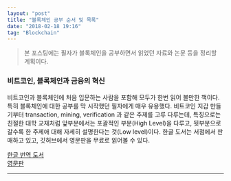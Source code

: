 ```yaml
---
layout: "post"
title: "블록체인 공부 순서 및 목록"
date: "2018-02-18 19:16"
tag: "Blockchain"
---
```


> 본 포스팅에는 필자가 블록체인을 공부하면서 읽었던 자료와 논문 등을 정리할 계획이다.


### 비트코인, 블록체인과 금융의 혁신

비트코인과 블록체인에 처음 입문하는 사람을 포함해 모두가 한번 읽어 볼만한 책이다. 특히 블록체인에 대한 공부를 막 시작했던 필자에게 매우 유용했다. 비트코인 지갑 만들기부터 transaction, mining, verification 과 같은 주제를 고루 다루는데, 특징으로는 친절한 대학 교재처럼 앞부분에서는 포괄적인 부분(High Level)을 다루고, 뒷부분으로 갈수록 한 주제애 대해 자세히 설명한다는 것(Low level)이다. 한글 도서는 서점에서 판매하고 있고, 깃허브에서 영문판을 무료로 읽어볼 수 있다.

[한글 번역 도서](http://book.naver.com/bookdb/book_detail.nhn?bid=9685493)  
[영문판](https://github.com/bitcoinbook/bitcoinbook/blob/develop/book.asciidoc)

---

###

